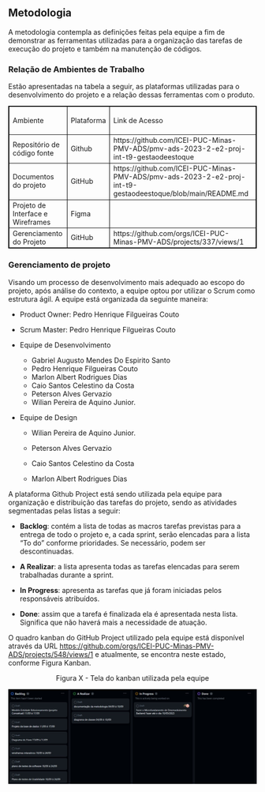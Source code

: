 

## <a name="metodologia">Metodologia</a>

A metodologia contempla as definições feitas pela equipe a fim de demonstrar as ferramentas utilizadas para a organização das tarefas de execução do projeto e também na manutenção de códigos.

### Relação de Ambientes de Trabalho

Estão apresentadas na tabela a seguir, as plataformas utilizadas para o desenvolvimento do projeto e a relação dessas ferramentas com o produto.

<table border="1" cellspacing="1" cellpadding="1" style="border: thin solid black;">
<tr>
	<td>Ambiente &nbsp; </td>
	<td>&nbsp; Plataforma &nbsp; </td>
	<td>Link de Acesso &nbsp; </td>
</tr>
<tr>
	<td>Repositório de código fonte &nbsp; </td>
	<td>Github &nbsp; </td>
	<td>https://github.com/ICEI-PUC-Minas-PMV-ADS/pmv-ads-2023-2-e2-proj-int-t9-gestaodeestoque &nbsp; </td>
</tr>

<tr>
	<td>Documentos do projeto &nbsp; </td>
	<td>GitHub &nbsp; </td>
	<td>https://github.com/ICEI-PUC-Minas-PMV-ADS/pmv-ads-2023-2-e2-proj-int-t9-gestaodeestoque/blob/main/README.md &nbsp; </td>
</tr>

<tr>
	<td>Projeto de Interface e Wireframes &nbsp; </td>
	<td>Figma </td>
	<td></td>
</tr>

<tr>
	<td>Gerenciamento do Projeto &nbsp; </td>
	<td>GitHub &nbsp; </td>
	<td>https://github.com/orgs/ICEI-PUC-Minas-PMV-ADS/projects/337/views/1 &nbsp; </td>
</tr>

</table>

### Gerenciamento de projeto

Visando um processo de desenvolvimento mais adequado ao escopo do projeto, após análise do contexto, a equipe optou por utilizar o Scrum como estrutura ágil. A equipe está organizada da seguinte maneira: 

* Product Owner: Pedro Henrique Filgueiras Couto 

* Scrum Master: Pedro Henrique Filgueiras Couto

* Equipe de Desenvolvimento 

	* Gabriel Augusto Mendes Do Espirito Santo
	* Pedro Henrique Filgueiras Couto
	* Marlon Albert Rodrigues Dias
	* Caio Santos Celestino da Costa
	* Peterson Alves Gervazio
	* Wilian Pereira de Aquino Junior.

* Equipe de Design 

	* Wilian Pereira de Aquino Junior.

	* Peterson Alves Gervazio

	* Caio Santos Celestino da Costa

  	* Marlon Albert Rodrigues Dias

A plataforma Github Project está sendo utilizada pela equipe para organização e distribuição das tarefas do projeto, sendo as atividades segmentadas pelas listas a seguir: 
 
* **Backlog**: contém a lista de todas as macros tarefas previstas para a entrega de todo o projeto e, a cada sprint, serão elencadas para a lista “To do” conforme prioridades. Se necessário, podem ser descontinuadas. 

* **A Realizar**: a lista apresenta todas as tarefas elencadas para serem trabalhadas durante a sprint. 

* **In Progress**: apresenta as tarefas que já foram iniciadas pelos responsáveis atribuídos. 

* **Done**: assim que a tarefa é finalizada ela é apresentada nesta lista. Significa que não haverá mais a necessidade de atuação. 

O quadro kanban do GitHub Project utilizado pela equipe está disponível através da URL https://github.com/orgs/ICEI-PUC-Minas-PMV-ADS/projects/548/views/1 e atualmente, se encontra neste estado, conforme Figura Kanban.  

<div align="center">

Figura X - Tela do kanban utilizada pela equipe 
	
![Kanban GitHub Project](https://github.com/ICEI-PUC-Minas-PMV-ADS/pmv-ads-2023-2-e2-proj-int-t9-gestaodeestoque/blob/main/IMGS/Kanban.jpg)

</div>



